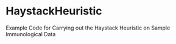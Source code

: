 # HaystackHeuristic
Example Code for Carrying out the Haystack Heuristic on Sample Immunological Data
